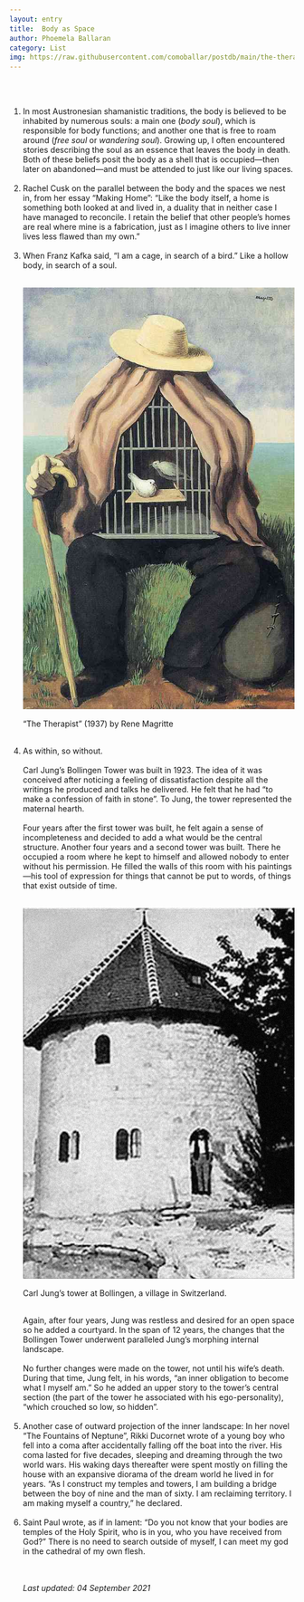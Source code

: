 ```yaml
---
layout: entry
title:  Body as Space
author: Phoemela Ballaran
category: List
img: https://raw.githubusercontent.com/comoballar/postdb/main/the-therapist.jpg
---
```

<br><br>
<ol>
  <li>In most Austronesian shamanistic traditions, the body is believed to be inhabited by numerous souls: a main one (<i>body soul</i>), which is responsible for body functions; and another one that is free to roam around (<i>free soul</i> or <i>wandering soul</i>). Growing up, I often encountered stories describing the soul as an essence that leaves the body in death. Both of these beliefs posit the body as a shell that is occupied—then later on abandoned—and must be attended to just like our living spaces.</li><br>
  <li>Rachel Cusk on the parallel between the body and the spaces we nest in, from her essay “Making Home”: “Like the body itself, a home is something both looked at and lived in, a duality that in neither case I have managed to reconcile. I retain the belief that other people’s homes are real where mine is a fabrication, just as I imagine others to live inner lives less flawed than my own.”</li><br>
  <li>When Franz Kafka said, “I am a cage, in search of a bird.” Like a hollow body, in search of a soul.</li><br>
  <p align="center">
    <img src="https://raw.githubusercontent.com/comoballar/postdb/main/the-therapist.jpg"/>
    <figcaption>“The Therapist” (1937) by Rene Magritte</figcaption>
  </p><br>
  <li>As within, so without.<br><br>
    Carl Jung’s Bollingen Tower was built in 1923. The idea of it was conceived after noticing a feeling of dissatisfaction despite all the writings he produced and talks he delivered. He felt that he had “to make a confession of faith in stone”. To Jung, the tower represented the maternal hearth.<br><br>
    Four years after the first tower was built, he felt again a sense of incompleteness and decided to add a what would be the central structure. Another four years and a second tower was built. There he occupied a room where he kept to himself and allowed nobody to enter without his permission. He filled the walls of this room with his paintings—his tool of expression for things that cannot be put to words, of things that exist outside of time.<br><br>
    <p align="center">
      <img src="https://raw.githubusercontent.com/comoballar/postdb/main/bolingen-tower.png"/>
      <figcaption>Carl Jung’s tower at Bollingen, a village in Switzerland.</figcaption>
    </p><br>
    Again, after four years, Jung was restless and desired for an open space so he added a courtyard. In the span of 12 years, the changes that the Bollingen Tower underwent paralleled Jung’s morphing internal landscape.<br><br>
    No further changes were made on the tower, not until his wife’s death. During that time, Jung felt, in his words, “an inner obligation to become what I myself am.” So he added an upper story to the tower’s central section (the part of the tower he associated with his ego-personality), “which crouched so low, so hidden”.<br><br>
  <li>Another case of outward projection of the inner landscape: In her novel “The Fountains of Neptune”, Rikki Ducornet wrote of a young boy who fell into a coma after accidentally falling off the boat into the river. His coma lasted for five decades, sleeping and dreaming through the two world wars. His waking days thereafter were spent mostly on filling the house with an expansive diorama of the dream world he lived in for years.  “As I construct my temples and towers, I am building a bridge between the boy of nine and the man of sixty. I am reclaiming territory. I am making myself a country,” he declared.</li><br>
  <li>Saint Paul wrote, as if in lament: “Do you not know that your bodies are temples of the Holy Spirit, who is in you, who you have received from God?” There is no need to search outside of myself, I can meet my god in the cathedral of my own flesh.</li><br><br>
  <p><i>Last updated: 04 September 2021</i></p>
